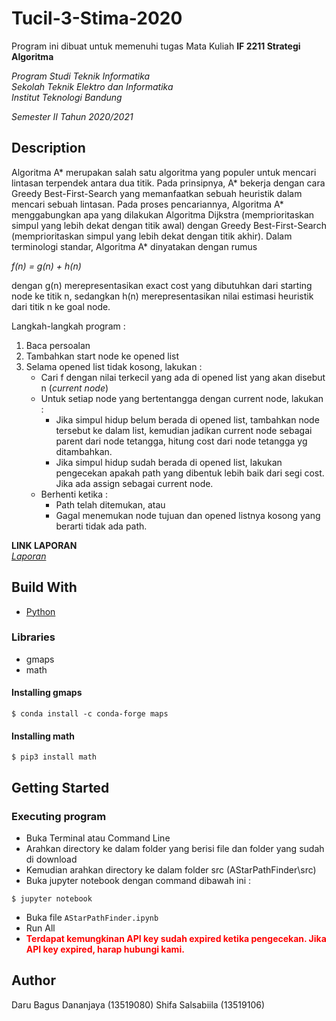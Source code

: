 # Tucil-3-Stima-2020

Program ini dibuat untuk memenuhi tugas Mata Kuliah **IF 2211 Strategi Algoritma** <br />

*Program Studi Teknik Informatika* <br />
*Sekolah Teknik Elektro dan Informatika* <br />
*Institut Teknologi Bandung* <br />

*Semester II Tahun 2020/2021*


## Description
Algoritma A* merupakan salah satu algoritma yang populer untuk mencari lintasan terpendek antara dua titik. Pada prinsipnya, A* bekerja dengan cara Greedy Best-First-Search yang memanfaatkan sebuah heuristik dalam mencari sebuah lintasan. Pada  proses pencariannya, Algoritma A* menggabungkan apa yang dilakukan Algoritma Dijkstra (memprioritaskan simpul yang lebih dekat dengan titik awal) dengan Greedy Best-First-Search (memprioritaskan simpul yang lebih dekat dengan titik akhir). Dalam terminologi standar, Algoritma A* dinyatakan dengan rumus<br />

*f(n) = g(n) + h(n)* <br />

dengan g(n) merepresentasikan exact cost yang dibutuhkan dari starting node ke titik n, sedangkan h(n) merepresentasikan nilai estimasi heuristik dari titik n ke goal node.
<br />

Langkah-langkah program :
1. Baca persoalan
2. Tambahkan start node ke opened list
3. Selama opened list tidak kosong, lakukan :
   - Cari f dengan nilai terkecil yang ada di opened list yang akan disebut n (*current node*)
   - Untuk setiap node yang bertentangga dengan current node, lakukan :
     - Jika simpul hidup belum berada di opened list, tambahkan node tersebut ke dalam list, kemudian jadikan current node sebagai parent dari node tetangga, hitung cost dari node tetangga yg ditambahkan.
     - Jika simpul hidup sudah berada di opened list, lakukan pengecekan apakah path yang dibentuk lebih baik dari segi cost. Jika ada assign sebagai current node.
   - Berhenti ketika :
     - Path telah ditemukan, atau
     - Gagal menemukan node tujuan dan opened listnya kosong yang berarti tidak ada path.

**LINK LAPORAN** <br />
*[Laporan](http://bit.ly/bukanLaporanTucil3Stima)*

## Build With

- [Python](https://en.wikipedia.org/wiki/Python_(programming_language))

### Libraries

- gmaps
- math

#### Installing gmaps
```
$ conda install -c conda-forge maps
```
#### Installing math
```
$ pip3 install math
```

## Getting Started

### Executing program

- Buka Terminal atau Command Line
- Arahkan directory ke dalam folder yang berisi file dan folder yang sudah di download
- Kemudian arahkan directory ke dalam folder src (AStarPathFinder\src)
- Buka jupyter notebook dengan command dibawah ini :
```
$ jupyter notebook
```
- Buka file `AStarPathFinder.ipynb`
- Run All
- <span style="color:red">**Terdapat kemungkinan API key sudah expired ketika pengecekan. Jika API key expired, harap hubungi kami.**</span>


## Author
Daru Bagus Dananjaya (13519080)
Shifa Salsabiila (13519106)